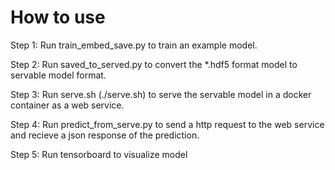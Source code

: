 # How to use

Step 1: Run train_embed_save.py to train an example model.

Step 2: Run saved_to_served.py to convert the  *.hdf5 format model to 
servable model format.

Step 3: Run serve.sh (./serve.sh) to serve the servable model in a docker 
container as a web service.

Step 4: Run predict_from_serve.py to send a http request to the web 
service and recieve a json response of the prediction.

Step 5: Run tensorboard to visualize model